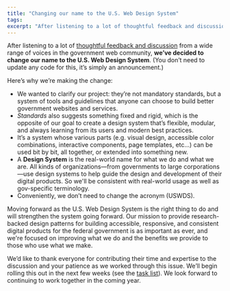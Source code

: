 ```yaml
---
title: "Changing our name to the U.S. Web Design System"
tags:
excerpt: "After listening to a lot of thoughtful feedback and discussion from a wide range of voices in the government web community, we’ve decided to change our name to the U.S. Web Design System."
---
```


After listening to a lot of [thoughtful feedback and discussion](https://github.com/uswds/uswds/issues/2240) from a wide range of voices in the government web community, **we’ve decided to change our name to the U.S. Web Design System**. (You don’t need to update any code for this, it’s simply an announcement.)

Here’s why we’re making the change: 

- We wanted to clarify our project: they’re not mandatory standards, but a system of tools and guidelines that anyone can choose to build better government websites and services. 
- _Standards_ also suggests something fixed and rigid, which is the opposite of our goal to create a design system that’s flexible, modular, and always learning from its users and modern best practices. 
- It’s a system whose various parts (e.g. visual design, accessible color combinations, interactive components, page templates, etc...) can be used bit by bit, all together, or extended into something new. 
- A **Design System** is the real-world name for what we do and what we are. All kinds of organizations—from governments to large corporations—use design systems to help guide the design and development of their digital products. So we'll be consistent with real-world usage as well as gov-specific terminology.
- Conveniently, we don’t need to change the acronym (USWDS).

Moving forward as the U.S. Web Design System is the right thing to do and will strengthen the system going forward. Our mission to provide research-backed design patterns for building accessible, responsive, and consistent digital products for the federal government is as important as ever, and we're focused on improving what we do and the benefits we provide to those who use what we make.

We’d like to thank everyone for contributing their time and expertise to the discussion and your patience as we worked through this issue. We’ll begin rolling this out in the next few weeks (see the [task list](https://github.com/uswds/uswds/issues/2300#issuecomment-358077868)). We look forward to continuing to work together in the coming year. 
